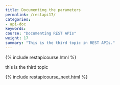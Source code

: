 ```yaml
---
title: Documenting the parameters
permalink: /restapi17/
categories:
- api-doc
keywords: 
course: "Documenting REST APIs"
weight: 17
summary: "This is the third topic in REST APIs."
---
```


{% include restapicourse.html %}

this is the third topic

{% include restapicourse_next.html %}



